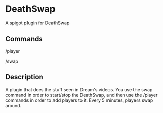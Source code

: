 # DeathSwap
A spigot plugin for DeathSwap
## Commands
/player

/swap
## Description
A plugin that does the stuff seen in Dream's videos. You use the swap command in order to start/stop the DeathSwap, and then use the /player commands in order to add players to it. Every 5 minutes, players swap around.
